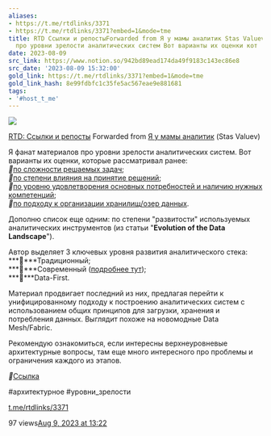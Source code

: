 ```yaml
---
aliases:
- https://t.me/rtdlinks/3371
- https://t.me/rtdlinks/3371?embed=1&mode=tme
title: RTD Ссылки и репостыForwarded from Я у мамы аналитик Stas ValuevЯ фанат материалов
  про уровни зрелости аналитических систем Вот варианты их оценки кот
date: 2023-08-09
src_link: https://www.notion.so/942bd89ead174da49f9183c143ec86e8
src_date: '2023-08-09 15:32:00'
gold_link: https://t.me/rtdlinks/3371?embed=1&mode=tme
gold_link_hash: 8e99fdbfc1c35fe5ac567eae9e881681
tags:
- '#host_t_me'
---
```




[*![](https://cdn4.cdn-telegram.org/file/G2_fMQitZa6NlXppvnx07ptqMbKheG6mEHOKOWMb-e2GKGI6m4sVzdJWLZKabkz-3CTa8_SbxqQkI5N80Dk35YR74gESCSO4v_t-RQMSRNdBGEpHg9-fQzdaCxUo0IVX2xv3D24F8kYRK4YUVDyt402ICt9MyowC-VR4Tp8tLfVoqsHnSlv07Dv3cKw9_eznuxX_Kzmg2P8tzsnpjIQFBPVpIg8NLkiONPtAq4xjcu9LBce0ipLZ3B_depv7jOospban9A_LO4XtDxOwR8sH-MHTCpCdYx2-CHusSpJSqFNaE644K33uErsOtN4lFUhIAAP96I_O6Asvt3jzajYoww.jpg)*](https://t.me/rtdlinks)



[RTD: Ссылки и репосты](https://t.me/rtdlinks)
Forwarded from [Я у мамы аналитик](https://t.me/AisForAnalytics/272) (Stas Valuev)

Я фанат материалов про уровни зрелости аналитических систем. Вот варианты их оценки, которые рассматривал ранее:  
***🔹***[по сложности решаемых задач](https://t.me/AisForAnalytics/173);  
***🔹***[по степени влияния на принятие решений](https://t.me/AisForAnalytics/233);  
***🔹***[по уровню удовлетворения основных потребностей и наличию нужных компетенций](https://t.me/AisForAnalytics/234);  
***🔹***[по подходу к организации хранилищ/озер данных](https://t.me/AisForAnalytics/252).  
  
Дополню список еще одним: по степени "развитости" используемых аналитических инструментов (из статьи "**Evolution of the Data Landscape**").  
  
Автор выделяет 3 ключевых уровня развития аналитического стека:  
***🔸***Традиционный;  
***🔸***Современный ([подробнее тут](https://t.me/AisForAnalytics/265));  
***🔸***Data-First.  
  
Материал продвигает последний из них, предлагая перейти к унифицированному подходу к построению аналитических систем с использованием общих принципов для загрузки, хранения и потребления данных. Выглядит похоже на новомодные Data Mesh/Fabric.  
  
Рекомендую ознакомиться, если интересны верхнеуровневые архитектурные вопросы, там еще много интересного про проблемы и ограничения каждого из этапов.  
  
***🔗***[Ссылка](https://www.kdnuggets.com/2023/06/evolution-data-landscape.html)  
  
#архитектурное #уровни\_зрелости

[t.me/rtdlinks/3371](https://t.me/rtdlinks/3371)

97 views[Aug 9, 2023 at 13:22](https://t.me/rtdlinks/3371)